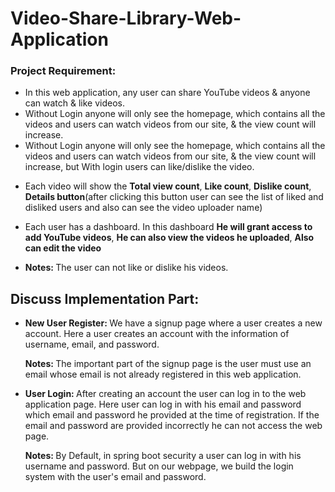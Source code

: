 # Video-Share-Library-Web-Application
<h3>Project Requirement:</h3>
<ul>
  <li>
    In this web application, any user can share YouTube videos & anyone can watch & like videos.
  </li>
  <li>
    Without Login anyone will only see the homepage, which contains all the videos and users can watch videos from our site, & the view count will increase.
  </li>
  <li>
    Without Login anyone will only see the homepage, which contains all the videos and users can watch videos from our site, & the view count will increase, but With login users can like/dislike the video.
  </li>
  <li>
    <p>Each video will show the <strong>Total view count</strong>, <strong>Like count</strong>, <strong>Dislike count</strong>, <strong>Details button</strong>(after clicking this button user can see the list of liked and disliked users and also can see the video uploader name)</p>
  </li>
  <li>
    Each user has a dashboard. In this dashboard <strong>He will grant access to add YouTube videos</strong>, <strong>He can also view the videos he uploaded</strong>, 
    <strong>Also can edit the video</strong>
  </li>
  <li>
    <p><strong>Notes: </strong>The user can not like or dislike his videos.</p>
  </li>
</ul>
<h2>Discuss Implementation Part:</h2>
<ul>
  <li>
    <p><strong>New User Register: </strong>We have a signup page where a user creates a new account. Here a user creates an account with the information of username, email, and password.</p>
    <p><strong>Notes: </strong>The important part of the signup page is the user must use an email whose email is not already registered in this web application.</p>
  </li>
  <li>
    <p><strong>User Login: </strong>After creating an account the user can log in to the web application page. Here user can log in with his email and password which email and password he provided at the time of registration. If the email and password are provided incorrectly he can not access the web page.</p>
    <p><strong>Notes: </strong>By Default, in spring boot security a user can log in with his username and password. But on our webpage, we build the login system with the user's email and password.</p>
  </li>
</ul>

